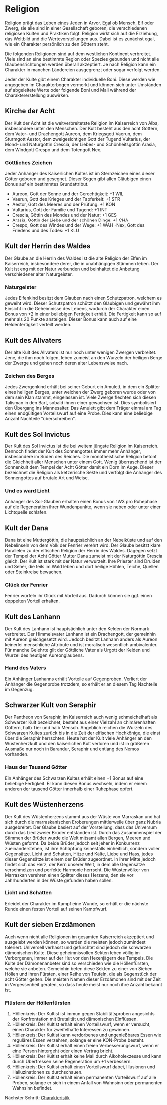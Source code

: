 # Religion

Religion prägt das Leben eines Jeden in Arvor. Egal ob Mensch, Elf oder Zwerg, sie alle sind in einer Gesellschaft geboren, die verschiedenen religiösen Kulten und Praktiken folgt. Religion wirkt sich auf die Erziehung, das Weltbild und die Wertevorstellungen aus. Dabei ist es zunächst egal, wie ein Charakter persönlich zu den Göttern steht.

Die folgenden Religionen sind auf dem westlichen Kontinent verbreitet. Viele sind an eine bestimmte Region oder Spezies gebunden und nicht alle Glaubensrichtungen werden überall akzeptiert. Je nach Religion kann ein Charakter in manchen Ländereien ausgegrenzt oder sogar verfolgt werden.

Jeder der Kulte gibt einem Charakter individuelle Boni. Diese werden wie angegeben im Charakterbogen vermerkt und können sich unter Umständen auf abgeleitete Werte oder folgende Boni und Mali während der Charaktererstellung auswirken.

## Kirche der Acht

Der Kult der Acht ist die weitverbreitetste Religion im Kaiserreich von Alba, insbesondere unter den Menschen. Der Kult besteht aus den acht Göttern, dem Vater- und Drachengott Aureon, dem Kriegsgott Vaerun, dem Sturmgott Aestor, dem zweigesichtigen Gott der Tugend Vultarius, der Mond- und Naturgöttin Crescia, der Liebes- und Schönheitsgöttin Arasia, dem Windgott Crespo und dem Totengott Nex.

### Göttliches Zeichen

Jeder Anhänger des Kaiserlichen Kultes ist im Sternzeichen eines dieser Götter geboren und gesegnet. Dieser Segen gibt allen Gläubigen einen Bonus auf ein bestimmtes Grundattribut.

- Aureon, Gott der Sonne und der Gerechtigkeit: +1 WIL
- Vaerun, Gott des Krieges und der Tapferkeit: +1 STR
- Aestor, Gott des Meeres und der Prüfung: +1 KON
- Vultarius, Gott der Familie und Tugend: +1 INT
- Crescia, Göttin des Mondes und der Natur: +1 GES
- Arasia, Göttin der Liebe und der schönen Dinge: +1 CHA
- Crespo, Gott des Windes und der Wege: +1 WAH
 -Nex, Gott des Friedens und des Todes: +1 KLU

## Kult der Herrin des Waldes

Der Glaube an die Herrin des Waldes ist die alte Religion der Elfen im Kaiserreich, insbesondere derer, die in unabhängigen Stämmen leben. Der Kult ist eng mit der Natur verbunden und beinhaltet die Anbetung verschiedener alter Naturgeister.

### Naturgeister

Jedes Elfenkind besitzt dem Glauben nach einen Schutzpatron, welchem es geweiht wird. Dieser Schutzpatron schützt den Gläubigen und gewährt ihm Einsicht in die Geheimnisse des Lebens, wodurch der Charakter einen Bonus von +2 in einer beliebigen Fertigkeit erhält. Die Fertigkeit kann so auf mehr als 20 Punkte ansteigen. Dieser Bonus kann auch auf eine Heldenfertigkeit verteilt werden.

## Kult des Allvaters

Der alte Kult des Allvaters ist nur noch unter wenigen Zwergen verbreitet. Jene, die ihm noch folgen, leben zumeist an den Wurzeln der heiligen Berge der Zwerge und gehen noch deren alter Lebensweise nach.

### Zeichen des Berges

Jedes Zwergenkind erhält bei seiner Geburt ein Amulett, in dem ein Splitter eines heiligen Berges, unter welchen der Zwerg geboren wurde oder von dem sein Klan stammt, eingelassen ist. Viele Zwerge flechten sich diesen Talisman in den Bart, sobald ihnen einer gewachsen ist. Dies symbolisiert den Übergang ins Mannesalter. Das Amulett gibt dem Träger einmal am Tag einen endgültigen Vorteilswurf auf eine Probe. Dies kann eine beliebige Anzahl Nachteile "überschreiben".

## Kult des Sol Invictus

Der Kult des Sol Invictus ist die bei weitem jüngste Religion im Kaiserreich. Dennoch findet der Kult des Sonnengottes immer mehr Anhänger, insbesondere im Süden des Reiches. Die monotheistische Religion betont die Gleichheit aller Menschen unter einem Gott. Wenig überraschend ist der Sonnenkult dem Tempel der Acht Götter damit ein Dorn im Auge. Dieser bezeichnet die Religion als ketzerische Sekte und verfolgt die Anhänger des Sonnengottes auf brutale Art und Weise.

### Und es ward Licht

Anhänger des Sol-Glauben erhalten einen Bonus von 1W3 pro Ruhephase auf die Regeneration ihrer Wundenpunkte, wenn sie neben oder unter einer Lichtquelle schlafen.

## Kult der Dana

Dana ist eine Muttergöttin, die hauptsächlich an der Nebelküste und auf den Nebelinseln von dem Volk der Fenrier verehrt wird. Der Glaube besitzt klare Parallelen zu der elfischen Religion der Herrin des Waldes. Dagegen setzt der Tempel der Acht Götter Mutter Dana zumeist mit der Naturgöttin Crescia gleich. Der Kult ist stark mit der Natur verwurzelt. Ihre Priester sind Druiden und Seher, die teils im Wald leben und dort heilige Höhlen, Teiche, Quellen oder Steinkreise bewachen.

### Glück der Fenrier

Fenrier würfeln ihr Glück mit Vorteil aus. Dadurch können sie ggf. einen doppelten Vorteil erhalten.

## Kult des Lanhann

Der Kult des Lanhann ist hauptsächlich unter den Kelden der Normark verbreitet. Der Himmelsvater Lanhann ist ein Drachengott, der gemeinhin mit Aureon gleichgesetzt wird. Jedoch besitzt Lanhann anders als Aureon keinerlei menschliche Attribute und ist moralisch wesentlich ambivalenter. Für manche Gelehrte gilt der Göttliche Vater als Urgott der Kelden und Wurzel des heutigen Aureonglaubens.

### Hand des Vaters

Ein Anhänger Lanhanns erhält Vorteile auf Gegenproben. Verliert der Anhänger die Gegenprobe trotzdem, so erhält er an diesem Tag Nachteile im Gegenzug.

## Schwarzer Kult von Seraphir

Der Pantheon von Seraphir, im Kaiserreich auch wenig schmeichelhaft als Schwarzer Kult bezeichnet, besteht aus einer Vielzahl an chimärenhaften Göttern, halb Tier und halb Mensch. Angeblich reichen die Wurzeln des Schwarzen Kultes zurück bis in die Zeit der elfischen Hochkönige, die einst über die Seraphir herrschten. Heute hat der Kult viele Anhänger an den Wüstenherzkult und den kaiserlichen Kult verloren und ist in größeren Ausmaße nur noch in Barandur, Seraphir und entlang des Nemos vorhanden.

### Haus der Tausend Götter

Ein Anhänger des Schwarzen Kultes erhält einen +1 Bonus auf eine beliebige Fertigkeit. Er kann diesen Bonus wechseln, indem er einem anderen der tausend Götter innerhalb einer Ruhephase opfert.

## Kult des Wüstenherzens

Der Kult des Wüstenherzens stammt aus der Wüste von Marraskan und hat sich durch die marraskanischen Eroberungen mittlerweile über ganz Nubria ausgebreitet. Der Glaube basiert auf der Vorstellung, dass das Universum durch das Lied zweier Brüder entstanden ist. Durch das Zusammenspiel der Stimmen der Brüder wurde die Welt mitsamt allen Bergen, Meeren und Wüsten geformt. Da beide Brüder jedoch seit jeher in Konkurrenz zueinanderstehen, ist ihre Schöpfung keinesfalls einheitlich, sondern voller Gegensätze. Licht und Schatten, Hitze und Kälte, Liebe und Hass, jedes dieser Gegensätze ist einem der Brüder zugeordnet. In ihrer Mitte jedoch findet sich das Herz, der Kern unserer Welt, in dem alle Gegensätze verschmelzen und perfekte Harmonie herrscht. Die Wüstenvölker von Marraskan verehren einen Splitter dieses Herzens, den sie vor Jahrhunderten in der Wüste gefunden haben sollen.

### Licht und Schatten

Erleidet der Charakter im Kampf eine Wunde, so erhält er die nächste Runde einen festen Vorteil auf seinen Kampfwurf.

## Kult der sieben Erzdämonen

Auch wenn nicht alle Religionen im gesamten Kaiserreich akzeptiert und ausgelebt werden können, so werden die meisten jedoch zumindest toleriert. Universell verhasst und gefürchtet sind jedoch die schwarzen dämonischen Kulte. Diese geheimnisvollen Sekten leben völlig im Verborgenen, immer auf der Hut vor den Hexenjägern des Tempels. Die Kulte der Dämonenanbeter sind so verschieden wie die Höllenfürsten, welche sie anbeten. Gemeinhin beten diese Sekten zu einer von Sieben Höllen und ihren Fürsten, einer Reihe von Teufeln, die als Gegenstück der acht Götter gelten. Die meisten Namen dieser Erzdämonen sind mit der Zeit in Vergessenheit geraten, so dass heute meist nur noch ihre Anzahl bekannt ist.

### Flüstern der Höllenfürsten

1. Höllenkreis: Der Kultist ist immun gegen Stabilitätsproben angesichts der Konfrontation mit Brutalität und dämonischen Einflüssen.
2. Höllenkreis: Der Kultist erhält einen Vorteilswurf, wenn er versucht, einen Charakter für zweifelhafte Interessen zu gewinnen.
3. Höllenkreis: Der Kultist kann verdorbenes und ungenießbares Essen wie reguläres Essen verzehren, solange er eine KON-Probe besteht.
4. Höllenkreis: Der Kultist erhält einen freien Verbesserungswurf, wenn er eine Person hintergeht oder einen Vertrag bricht.
5. Höllenkreis: Der Kultist erhält keine Mali durch Alkoholexzesse und kann durch Überfressen seine Regeneration um +1 verbessern.
6. Höllenkreis: Der Kultist erhält einen Vorteilswurf dabei, Illusionen und Halluzinationen zu durchschauen.
7. Höllenkreis: Der Kultist erhält einen permanenten Vorteilswurf auf alle Proben, solange er sich in einem Anfall von Wahnsinn oder permanenten Wahnsinn befindet.

Nächster Schritt: [Charakteristik](Charakteristik.md)
